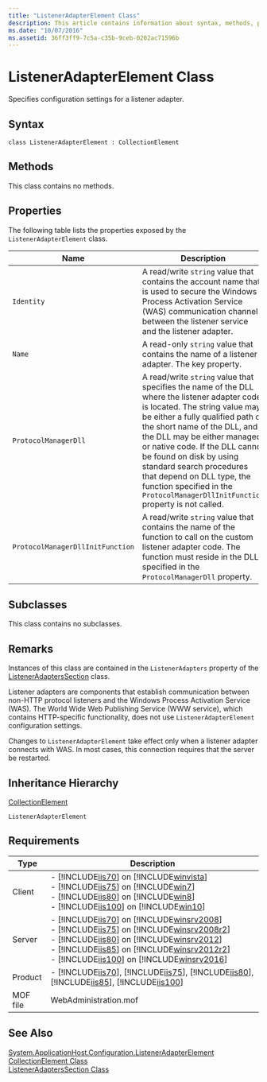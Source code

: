 ```yaml
---
title: "ListenerAdapterElement Class"
description: This article contains information about syntax, methods, properties, subclasses, inheritance hierarchy, and requirements for the ListenerAdapterElement class.
ms.date: "10/07/2016"
ms.assetid: 36ff3ff9-7c5a-c35b-9ceb-0202ac71596b
---
```

# ListenerAdapterElement Class
Specifies configuration settings for a listener adapter.  
  
## Syntax  
  
```vbs  
class ListenerAdapterElement : CollectionElement  
```  
  
## Methods  
 This class contains no methods.  
  
## Properties  
 The following table lists the properties exposed by the `ListenerAdapterElement` class.  
  
|Name|Description|  
|----------|-----------------|  
|`Identity`|A read/write `string` value that contains the account name that is used to secure the Windows Process Activation Service (WAS) communication channel between the listener service and the listener adapter.|  
|`Name`|A read-only `string` value that contains the name of a listener adapter. The key property.|  
|`ProtocolManagerDll`|A read/write `string` value that specifies the name of the DLL where the listener adapter code is located. The string value may be either a fully qualified path or the short name of the DLL, and the DLL may be either managed or native code. If the DLL cannot be found on disk by using standard search procedures that depend on DLL type, the function specified in the `ProtocolManagerDllInitFunction` property is not called.|  
|`ProtocolManagerDllInitFunction`|A read/write `string` value that contains the name of the function to call on the custom listener adapter code. The function must reside in the DLL specified in the `ProtocolManagerDll` property.|  
  
## Subclasses  
 This class contains no subclasses.  
  
## Remarks  
 Instances of this class are contained in the `ListenerAdapters` property of the [ListenerAdaptersSection](../wmi-provider/listeneradapterssection-class.md) class.  
  
 Listener adapters are components that establish communication between non-HTTP protocol listeners and the Windows Process Activation Service (WAS). The World Wide Web Publishing Service (WWW service), which contains HTTP-specific functionality, does not use `ListenerAdapterElement` configuration settings.  
  
 Changes to `ListenerAdapterElement` take effect only when a listener adapter connects with WAS. In most cases, this connection requires that the server be restarted.  
  
## Inheritance Hierarchy  
 [CollectionElement](../wmi-provider/collectionelement-class.md)  
  
 `ListenerAdapterElement`  
  
## Requirements  
  
|Type|Description|  
|----------|-----------------|  
|Client|-   [!INCLUDE[iis70](../wmi-provider/includes/iis70-md.md)] on [!INCLUDE[winvista](../wmi-provider/includes/winvista-md.md)]<br />-   [!INCLUDE[iis75](../wmi-provider/includes/iis75-md.md)] on [!INCLUDE[win7](../wmi-provider/includes/win7-md.md)]<br />-   [!INCLUDE[iis80](../wmi-provider/includes/iis80-md.md)] on [!INCLUDE[win8](../wmi-provider/includes/win8-md.md)]<br />-   [!INCLUDE[iis100](../wmi-provider/includes/iis100-md.md)] on [!INCLUDE[win10](../wmi-provider/includes/win10-md.md)]|  
|Server|-   [!INCLUDE[iis70](../wmi-provider/includes/iis70-md.md)] on [!INCLUDE[winsrv2008](../wmi-provider/includes/winsrv2008-md.md)]<br />-   [!INCLUDE[iis75](../wmi-provider/includes/iis75-md.md)] on [!INCLUDE[winsrv2008r2](../wmi-provider/includes/winsrv2008r2-md.md)]<br />-   [!INCLUDE[iis80](../wmi-provider/includes/iis80-md.md)] on [!INCLUDE[winsrv2012](../wmi-provider/includes/winsrv2012-md.md)]<br />-   [!INCLUDE[iis85](../wmi-provider/includes/iis85-md.md)] on [!INCLUDE[winsrv2012r2](../wmi-provider/includes/winsrv2012r2-md.md)]<br />-   [!INCLUDE[iis100](../wmi-provider/includes/iis100-md.md)] on [!INCLUDE[winsrv2016](../wmi-provider/includes/winsrv2016-md.md)]|  
|Product|-   [!INCLUDE[iis70](../wmi-provider/includes/iis70-md.md)], [!INCLUDE[iis75](../wmi-provider/includes/iis75-md.md)], [!INCLUDE[iis80](../wmi-provider/includes/iis80-md.md)], [!INCLUDE[iis85](../wmi-provider/includes/iis85-md.md)], [!INCLUDE[iis100](../wmi-provider/includes/iis100-md.md)]|  
|MOF file|WebAdministration.mof|  
  
## See Also  
 [System.ApplicationHost.Configuration.ListenerAdapterElement](../wmi-provider/listeneradapterelement-class.md)
 [CollectionElement Class](../wmi-provider/collectionelement-class.md)   
 [ListenerAdaptersSection Class](../wmi-provider/listeneradapterssection-class.md)
